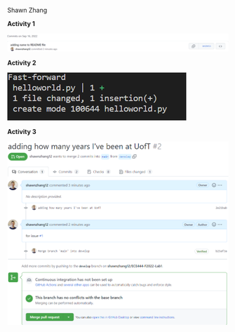 Shawn Zhang

**Activity 1**

![](images/activity1.png)

**Activity 2**

![](images/activity2.png)

**Activity 3**

![](images/activity3.png)

